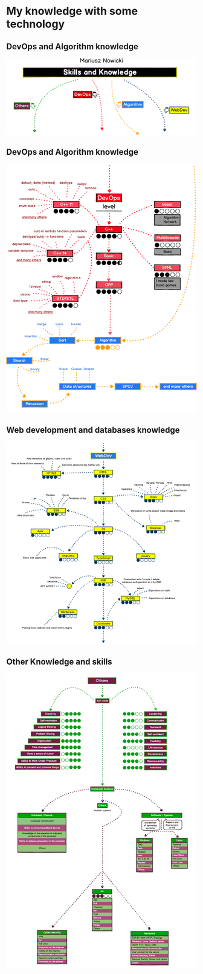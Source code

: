 # My knowledge with some technology

## DevOps and Algorithm knowledge
![MENU](https://github.com/vanowikv13/CV/blob/master/menu.png)

## DevOps and Algorithm knowledge
![DevOps](https://github.com/vanowikv13/CV/blob/master/devops.png)

## Web development and databases knowledge
![WebDeb](https://github.com/vanowikv13/CV/blob/master/webdev.png)

## Other Knowledge and skills
![Others](https://github.com/vanowikv13/CV/blob/master/others.png)